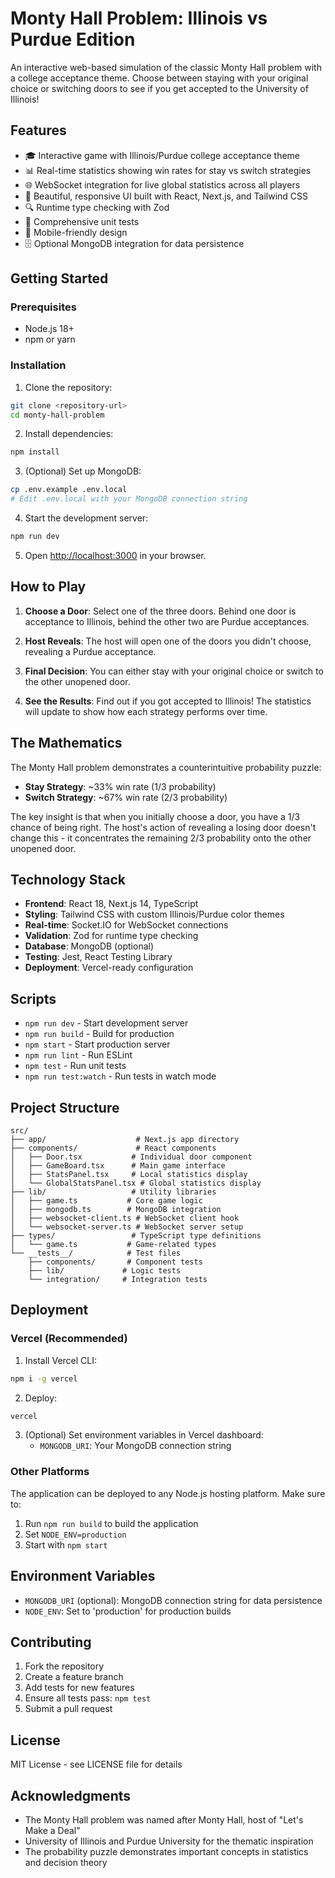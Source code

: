 # Monty Hall Problem: Illinois vs Purdue Edition

An interactive web-based simulation of the classic Monty Hall problem with a college acceptance theme. Choose between staying with your original choice or switching doors to see if you get accepted to the University of Illinois!

## Features

- 🎓 Interactive game with Illinois/Purdue college acceptance theme
- 📊 Real-time statistics showing win rates for stay vs switch strategies
- 🌐 WebSocket integration for live global statistics across all players
- 🎨 Beautiful, responsive UI built with React, Next.js, and Tailwind CSS
- 🔍 Runtime type checking with Zod
- 🧪 Comprehensive unit tests
- 📱 Mobile-friendly design
- 🗄️ Optional MongoDB integration for data persistence

## Getting Started

### Prerequisites

- Node.js 18+ 
- npm or yarn

### Installation

1. Clone the repository:
```bash
git clone <repository-url>
cd monty-hall-problem
```

2. Install dependencies:
```bash
npm install
```

3. (Optional) Set up MongoDB:
```bash
cp .env.example .env.local
# Edit .env.local with your MongoDB connection string
```

4. Start the development server:
```bash
npm run dev
```

5. Open [http://localhost:3000](http://localhost:3000) in your browser.

## How to Play

1. **Choose a Door**: Select one of the three doors. Behind one door is acceptance to Illinois, behind the other two are Purdue acceptances.

2. **Host Reveals**: The host will open one of the doors you didn't choose, revealing a Purdue acceptance.

3. **Final Decision**: You can either stay with your original choice or switch to the other unopened door.

4. **See the Results**: Find out if you got accepted to Illinois! The statistics will update to show how each strategy performs over time.

## The Mathematics

The Monty Hall problem demonstrates a counterintuitive probability puzzle:

- **Stay Strategy**: ~33% win rate (1/3 probability)
- **Switch Strategy**: ~67% win rate (2/3 probability)

The key insight is that when you initially choose a door, you have a 1/3 chance of being right. The host's action of revealing a losing door doesn't change this - it concentrates the remaining 2/3 probability onto the other unopened door.

## Technology Stack

- **Frontend**: React 18, Next.js 14, TypeScript
- **Styling**: Tailwind CSS with custom Illinois/Purdue color themes
- **Real-time**: Socket.IO for WebSocket connections
- **Validation**: Zod for runtime type checking
- **Database**: MongoDB (optional)
- **Testing**: Jest, React Testing Library
- **Deployment**: Vercel-ready configuration

## Scripts

- `npm run dev` - Start development server
- `npm run build` - Build for production
- `npm start` - Start production server
- `npm run lint` - Run ESLint
- `npm test` - Run unit tests
- `npm run test:watch` - Run tests in watch mode

## Project Structure

```
src/
├── app/                    # Next.js app directory
├── components/             # React components
│   ├── Door.tsx           # Individual door component
│   ├── GameBoard.tsx      # Main game interface
│   ├── StatsPanel.tsx     # Local statistics display
│   └── GlobalStatsPanel.tsx # Global statistics display
├── lib/                   # Utility libraries
│   ├── game.ts           # Core game logic
│   ├── mongodb.ts        # MongoDB integration
│   ├── websocket-client.ts # WebSocket client hook
│   └── websocket-server.ts # WebSocket server setup
├── types/                 # TypeScript type definitions
│   └── game.ts           # Game-related types
└── __tests__/            # Test files
    ├── components/       # Component tests
    ├── lib/             # Logic tests
    └── integration/     # Integration tests
```

## Deployment

### Vercel (Recommended)

1. Install Vercel CLI:
```bash
npm i -g vercel
```

2. Deploy:
```bash
vercel
```

3. (Optional) Set environment variables in Vercel dashboard:
   - `MONGODB_URI`: Your MongoDB connection string

### Other Platforms

The application can be deployed to any Node.js hosting platform. Make sure to:

1. Run `npm run build` to build the application
2. Set `NODE_ENV=production`
3. Start with `npm start`

## Environment Variables

- `MONGODB_URI` (optional): MongoDB connection string for data persistence
- `NODE_ENV`: Set to 'production' for production builds

## Contributing

1. Fork the repository
2. Create a feature branch
3. Add tests for new features
4. Ensure all tests pass: `npm test`
5. Submit a pull request

## License

MIT License - see LICENSE file for details

## Acknowledgments

- The Monty Hall problem was named after Monty Hall, host of "Let's Make a Deal"
- University of Illinois and Purdue University for the thematic inspiration
- The probability puzzle demonstrates important concepts in statistics and decision theory